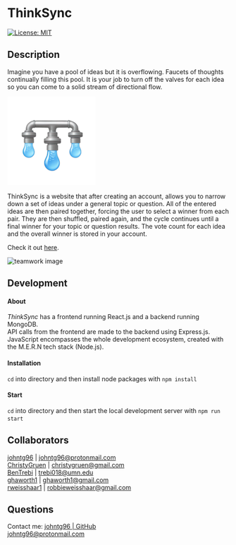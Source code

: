 # ThinkSync  
  
[![License: MIT](https://img.shields.io/badge/License-MIT-yellow.svg)](https://opensource.org/licenses/MIT)  
  
## Description  
Imagine you have a pool of ideas but it is overflowing. Faucets of thoughts continually filling this pool. It is your job to turn off the valves for each idea so you can come to a solid stream of directional flow.

![application icon](/client/public/assets/logo_small.png)
  
ThinkSync is a website that after creating an account, allows you to narrow down a set of ideas under a general topic or question. All of the entered ideas are then paired together, forcing the user to select a winner from each pair. They are then shuffled, paired again, and the cycle continues until a final winner for your topic or question results. The vote count for each idea and the overall winner is stored in your account. 
  
Check it out [here](https://thinksync-1e5fbc55e5f7.herokuapp.com).  
  
![teamwork image](client/src/assets/images/groupPhoto.jpg)
  
## Development
  
  #### About
  _ThinkSync_ has a frontend running React.js and a backend running MongoDB.  
  API calls from the frontend are made to the backend using Express.js.  
  JavaScript encompasses the whole development ecosystem, created with the M.E.R.N tech stack (Node.js).  
  
  #### Installation
  `cd` into directory and then install node packages with `npm install`

  #### Start
  `cd` into directory and then start the local development server with `npm run start`
  

## Collaborators

[johntg96](https://github.com/johntg96)         | [johntg96@protonmail.com](mailto:johntg96@protonmail.com)  
[ChristyGruen](https://github.com/ChristyGruen) | [christygruen@gmail.com](mailto:christygruen@gmail.com)  
[BenTrebi](https://github.com/BenTrebi)         | [trebi018@umn.edu](mailto:trebi018@umn.edu)  
[ghaworth1](https://github.com/ghaworth1)       | [ghaworth1@gmail.com](mailto:ghaworth1@gmail.com)  
[rweisshaar1](https://github.com/rweisshaar1)   | [robbieweisshaar@gmail.com](mailto:robbieweisshaar@gmail.com)  

## Questions
Contact me:
[johntg96 | GitHub](https://github.com/johntg96)  
[johntg96@protonmail.com](mailto:johntg96@protonmail.com.com)  